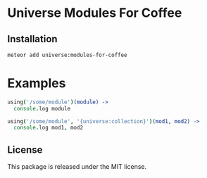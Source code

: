 # Universe Modules For Coffee

## Installation

```sh
meteor add universe:modules-for-coffee
```

# Examples

```coffeescript
using('/some/module')(module) ->
  console.log module

using('/some/module', '{universe:collection}')(mod1, mod2) ->
  console.log mod1, mod2
```

## License

This package is released under the MIT license.
